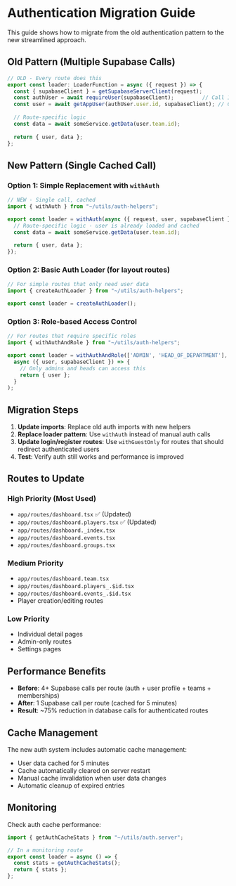 # Authentication Migration Guide

This guide shows how to migrate from the old authentication pattern to the new streamlined approach.

## Old Pattern (Multiple Supabase Calls)

```typescript
// OLD - Every route does this
export const loader: LoaderFunction = async ({ request }) => {
  const { supabaseClient } = getSupabaseServerClient(request);
  const authUser = await requireUser(supabaseClient);         // Call 1 to Supabase
  const user = await getAppUser(authUser.user.id, supabaseClient); // Calls 2-4 to Supabase
  
  // Route-specific logic
  const data = await someService.getData(user.team.id);
  
  return { user, data };
};
```

## New Pattern (Single Cached Call)

### Option 1: Simple Replacement with `withAuth`

```typescript
// NEW - Single call, cached
import { withAuth } from "~/utils/auth-helpers";

export const loader = withAuth(async ({ request, user, supabaseClient }) => {
  // Route-specific logic - user is already loaded and cached
  const data = await someService.getData(user.team.id);
  
  return { user, data };
});
```

### Option 2: Basic Auth Loader (for layout routes)

```typescript
// For simple routes that only need user data
import { createAuthLoader } from "~/utils/auth-helpers";

export const loader = createAuthLoader();
```

### Option 3: Role-based Access Control

```typescript
// For routes that require specific roles
import { withAuthAndRole } from "~/utils/auth-helpers";

export const loader = withAuthAndRole(['ADMIN', 'HEAD_OF_DEPARTMENT'], 
  async ({ user, supabaseClient }) => {
    // Only admins and heads can access this
    return { user };
  }
);
```

## Migration Steps

1. **Update imports**: Replace old auth imports with new helpers
2. **Replace loader pattern**: Use `withAuth` instead of manual auth calls
3. **Update login/register routes**: Use `withGuestOnly` for routes that should redirect authenticated users
4. **Test**: Verify auth still works and performance is improved

## Routes to Update

### High Priority (Most Used)
- `app/routes/dashboard.tsx` ✅ (Updated)
- `app/routes/dashboard.players.tsx` ✅ (Updated)
- `app/routes/dashboard._index.tsx`
- `app/routes/dashboard.events.tsx`
- `app/routes/dashboard.groups.tsx`

### Medium Priority
- `app/routes/dashboard.team.tsx`
- `app/routes/dashboard.players_.$id.tsx`
- `app/routes/dashboard.events_.$id.tsx`
- Player creation/editing routes

### Low Priority
- Individual detail pages
- Admin-only routes
- Settings pages

## Performance Benefits

- **Before**: 4+ Supabase calls per route (auth + user profile + teams + memberships)
- **After**: 1 Supabase call per route (cached for 5 minutes)
- **Result**: ~75% reduction in database calls for authenticated routes

## Cache Management

The new auth system includes automatic cache management:

- User data cached for 5 minutes
- Cache automatically cleared on server restart
- Manual cache invalidation when user data changes
- Automatic cleanup of expired entries

## Monitoring

Check auth cache performance:

```typescript
import { getAuthCacheStats } from "~/utils/auth.server";

// In a monitoring route
export const loader = async () => {
  const stats = getAuthCacheStats();
  return { stats };
};
```